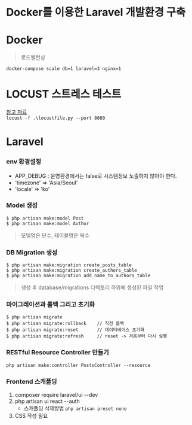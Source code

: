 # Docker를 이용한 Laravel 개발환경 구축

# Docker

> 로드밸런싱

`docker-compose scale db=1 laravel=3 nginx=1`

# LOCUST 스트레스 테스트

[참고 자료](https://bcho.tistory.com/1369)  
`locust -f .\locustfile.py --port 8080`

# Laravel

### env 환경설정

-   APP_DEBUG : 운영환경에서는 false로 시스템정보 노출하지 않아야 한다.
-   'timezone' => 'Asia/Seoul'
-   'locale' => 'ko'

### Model 생성

```
$ php artisan make:model Post
$ php artisan make:model Author
```

> 모델명은 단수, 테이블명은 복수

### DB Migration 생성

```
$ php artisan make:migration create_posts_table
$ php artisan make:migration create_authors_table
$ php artisan make:migration add_name_to_authors_table
```

> 생성 후 database/migrations 디렉토리 하위에 생성된 파일 작업

### 마이그레이션과 롤백 그리고 초기화

```
$ php artisan migrate
$ php artisan migrate:rollback    // 직전 롤백
$ php artisan migrate:reset       // 데이터베이스 초기화
$ php artisan migrate:refresh     // reset -> 처음부터 다시 실행
```

### RESTful Resource Controller 만들기

```
php artisan make:controller PostsController --resource
```

### Frontend 스캐폴딩

1. composer require laravel/ui --dev
2. php artisan ui react --auth
    - 스캐폴딩 삭제방법 `php artisan preset none`
3. CSS 작성 필요
